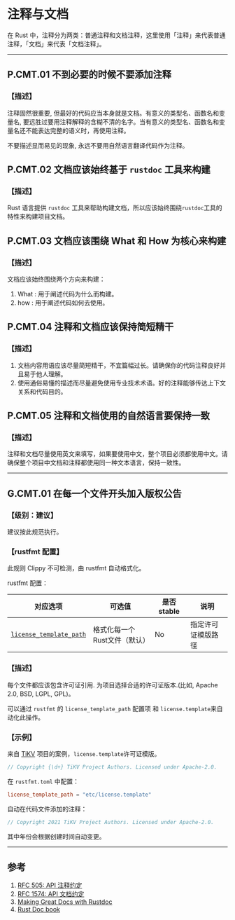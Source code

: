 # 注释与文档

在 Rust 中，注释分为两类：普通注释和文档注释，这里使用「注释」来代表普通注释，「文档」来代表「文档注释」。

---

## P.CMT.01 不到必要的时候不要添加注释

### 【描述】

注释固然很重要, 但最好的代码应当本身就是文档。有意义的类型名、函数名和变量名, 要远胜过要用注释解释的含糊不清的名字。当有意义的类型名、函数名和变量名还不能表达完整的语义时，再使用注释。

不要描述显而易见的现象, 永远不要用自然语言翻译代码作为注释。

## P.CMT.02 文档应该始终基于 `rustdoc` 工具来构建

### 【描述】

Rust 语言提供 `rustdoc` 工具来帮助构建文档，所以应该始终围绕`rustdoc`工具的特性来构建项目文档。

## P.CMT.03 文档应该围绕 What 和 How 为核心来构建

### 【描述】 

文档应该始终围绕两个方向来构建：

1. What : 用于阐述代码为什么而构建。
2. how : 用于阐述代码如何去使用。

## P.CMT.04 注释和文档应该保持简短精干

### 【描述】

1. 文档内容用语应该尽量简短精干，不宜篇幅过长。请确保你的代码注释良好并且易于他人理解。
2. 使用通俗易懂的描述而尽量避免使用专业技术术语。好的注释能够传达上下文关系和代码目的。

## P.CMT.05 注释和文档使用的自然语言要保持一致

### 【描述】 

注释和文档尽量使用英文来填写，如果要使用中文，整个项目必须都使用中文。请确保整个项目中文档和注释都使用同一种文本语言，保持一致性。


---

## G.CMT.01 在每一个文件开头加入版权公告

### 【级别：建议】

建议按此规范执行。

### 【rustfmt 配置】

此规则 Clippy 不可检测，由 rustfmt 自动格式化。

rustfmt 配置：

| 对应选项 | 可选值 | 是否 stable | 说明 |
| ------ | ---- | ---- | ---- | 
| [`license_template_path`](https://rust-lang.github.io/rustfmt/?#license_template_path) | 格式化每一个Rust文件（默认） | No|  指定许可证模版路径 |

### 【描述】

每个文件都应该包含许可证引用. 为项目选择合适的许可证版本.(比如, Apache 2.0, BSD, LGPL, GPL)。

可以通过 `rustfmt` 的 `license_template_path` 配置项 和 `license.template`来自动化此操作。

### 【示例】

来自 [TiKV](https://github.com/tikv/tikv/blob/master/etc/license.template) 项目的案例，`license.template`许可证模版。

```rust
// Copyright {\d+} TiKV Project Authors. Licensed under Apache-2.0.
```

在 `rustfmt.toml` 中配置：

```toml
license_template_path = "etc/license.template"
```

自动在代码文件添加的注释：

```rust
// Copyright 2021 TiKV Project Authors. Licensed under Apache-2.0.
```

其中年份会根据创建时间自动变更。








---

## 参考

1. [RFC 505: API 注释约定](https://github.com/rust-lang/rfcs/blob/master/text/0505-api-comment-conventions.md)
2. [RFC 1574: API 文档约定](https://github.com/rust-lang/rfcs/blob/master/text/1574-more-api-documentation-conventions.md)
3. [Making Great Docs with Rustdoc](https://www.tangramvision.com/blog/making-great-docs-with-rustdoc)
4. [Rust Doc book](https://doc.rust-lang.org/rustdoc/what-is-rustdoc.html)

